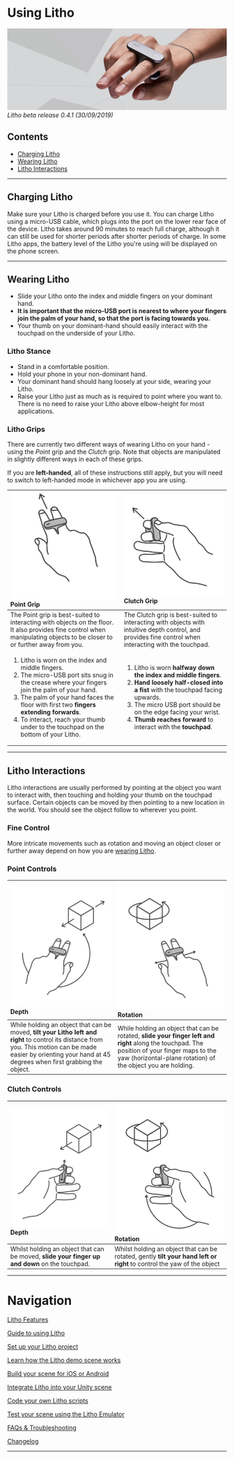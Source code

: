 # Using Litho

[![Banner image](../Images/banner.jpg)](#)
_Litho beta release 0.4.1 (30/09/2019)_

## Contents

* [Charging Litho](#charging-litho)
* [Wearing Litho](#wearing-litho)
* [Litho Interactions](#litho-interactions)

---

## Charging Litho

Make sure your Litho is charged before you use it. You can charge Litho using a micro-USB cable, which plugs into the port on the lower rear face of the device. Litho takes around 90 minutes to reach full charge, although it can still be used for shorter periods after shorter periods of charge. In some Litho apps, the battery level of the Litho you're using will be displayed on the phone screen. 

---

## Wearing Litho

* Slide your Litho onto the index and middle fingers on your dominant hand.
* **It is important that the micro-USB port is nearest to where your fingers join the palm of your hand, so that the port is facing towards you.**
* Your thumb on your dominant-hand should easily interact with the touchpad on the underside of your Litho. 

### Litho Stance

* Stand in a comfortable position.
* Hold your phone in your non-dominant hand. 
* Your dominant hand should hang loosely at your side, wearing your Litho.
* Raise your Litho just as much as is required to point where you want to. There is no need to raise your Litho above elbow-height for most applications. 

### Litho Grips

There are currently two different ways of wearing Litho on your hand - using the _Point_ grip and the _Clutch_ grip. Note that objects are manipulated in slightly different ways in each of these grips.

If you are **left-handed**, all of these instructions still apply, but you will need to switch to left-handed mode in whichever app you are using.

| [![Point Grip](../Images/Hand/Point/arrow.png)](#) **Point Grip** | [![Clutch Grip](../Images/Hand/Clutch/arrow.png)](#) **Clutch Grip** |
|:--- | :--- |
| The Point grip is best-suited to interacting with objects on the floor. It also provides fine control when manipulating objects to be closer to or further away from you. | The Clutch grip is best-suited to interacting with objects with intuitive depth control, and provides fine control when interacting with the touchpad.|
|<ol><li>Litho is worn on the index and middle fingers. </li><li>The micro-USB port sits snug in the crease where your fingers join the palm of your hand. </li><li>The palm of your hand faces the floor with first two **fingers extending forwards**.</li><li>To interact, reach your thumb under to the touchpad on the bottom of your Litho. </li></ol> | <ol><li>Litho is worn **halfway down the index and middle fingers**. </li><li>**Hand loosely half-closed into a fist** with the touchpad facing upwards.</li><li>The micro USB port should be on the edge facing your wrist.</li><li>**Thumb reaches forward** to interact with the **touchpad**.</li></ol> |

---

## Litho Interactions

Litho interactions are usually performed by pointing at the object you want to interact with, then touching and holding your thumb on the touchpad surface. Certain objects can be moved by then pointing to a new location in the world. You should see the object follow to wherever you point.

### Fine Control

More intricate movements such as rotation and moving an object closer or further away depend on how you are [wearing Litho](#wearing-litho).

### Point Controls

| [![Point Grip](../Images/Hand/Left/Interact/Point/depth.png)](#) **Depth** | [![Point Grip](../Images/Hand/Interact/Point/rotate.png)](#) **Rotation** |
| :--- | :--- |
| While holding an object that can be moved, **tilt your Litho left and right** to control its distance from you. This motion can be made easier by orienting your hand at 45 degrees when first grabbing the object. | While holding an object that can be rotated, **slide your finger left and right** along the touchpad. The position of your finger maps to the yaw (horizontal-plane rotation) of the object you are holding. |

### Clutch Controls

| [![Point Grip](../Images/Hand/Left/Interact/Clutch/depth.png)](#) **Depth** | [![Clutch Grip](../Images/Hand/Interact/Clutch/rotate.png)](#) **Rotation** |
|:--- | :--- |
| Whilst holding an object that can be moved, **slide your finger up and down** on the touchpad. | Whilst holding an object that can be rotated, gently **tilt your hand left or right** to control the yaw of the object |

---
# Navigation

[Litho Features](../Features/README.md)

[Guide to using Litho](UsingLitho.md)

[Set up your Litho project](ProjectSetup.md)

[Learn how the Litho demo scene works](DemoScene.md)

[Build your scene for iOS or Android](BuildInstructions.md)

[Integrate Litho into your Unity scene](UnityIntegration.md)

[Code your own Litho scripts](UnityScripting.md)

[Test your scene using the Litho Emulator](../Features/LithoEmulator.md)

[FAQs & Troubleshooting](FAQ.md)

[Changelog](../Changelog.md)

---
